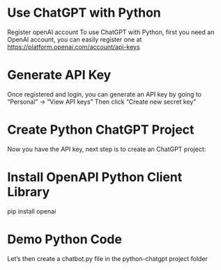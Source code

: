 # Use ChatGPT with Python
Register openAI account
To use ChatGPT with Python, first you need an OpenAI account, you can easily register one at 
https://platform.openai.com/account/api-keys
# Generate API Key
Once registered and login, you can generate an API key by going to “Personal” -> “View API keys”
Then click “Create new secret key”
# Create Python ChatGPT Project
Now you have the API key, next step is to create an ChatGPT project:
# Install OpenAPI Python Client Library
pip install openai
# Demo Python Code
Let’s then create a chatbot.py file in the python-chatgpt project folder

